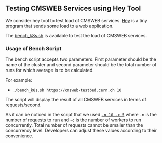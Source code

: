## Testing CMSWEB Services using Hey Tool
We consider hey tool to test load of CMSWEB services. [Hey](https://github.com/rakyll/hey)  is a tiny program that sends some load to a web application. 

The [bench_k8s.sh](https://github.com/dmwm/CMSKubernetes/blob/master/kubernetes/cmsweb/scripts/bench_k8s.sh) is available to test the load of CMSWEB services. 

### Usage of Bench Script 

The bench script accepts two parameters. First parameter should be the name of the cluster and second parameter should be the total number of runs for which average is to be calculated. 

For example:

- `./bench_k8s.sh https://cmsweb-testbed.cern.ch 10`

The script will display the result of all CMSWEB services in terms of requests/second. 

As it can be noticed in the script that we used [`-n 10 -c 5`](https://github.com/dmwm/CMSKubernetes/blob/master/kubernetes/cmsweb/scripts/bench_k8s.sh#L27) where `-n` is the number of requests to run and `-c` is the number of workers to run concurrently. Total number of requests cannot be smaller than the concurrency level. Developers can adjust these values according to their convenience. 


